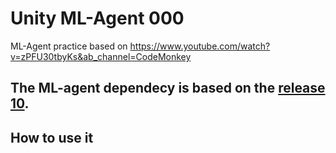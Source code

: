 # Unity ML-Agent 000
 ML-Agent practice based on https://www.youtube.com/watch?v=zPFU30tbyKs&ab_channel=CodeMonkey

## The ML-agent dependecy is based on the [release 10](https://github.com/Unity-Technologies/ml-agents/releases/tag/release_10). 

## How to use it